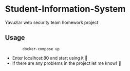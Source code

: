# Student-Information-System
Yavuzlar web security team homework project
## Usage
            docker-compose up
* Enter localhost:80 and start using it :rocket:
* If there are any problems in the project let me know! :star2:
